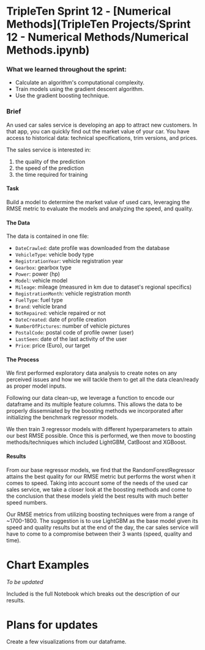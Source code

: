# TripleTen Sprint 12 - [Numerical Methods](TripleTen Projects/Sprint 12 - Numerical Methods/Numerical Methods.ipynb)

### What we learned throughout the sprint:

- Calculate an algorithm's computational complexity.
- Train models using the gradient descent algorithm.
- Use the gradient boosting technique.

### Brief

An used car sales service is developing an app to attract new customers. In that app, you can quickly find out the market value of your car. You have access to historical data: technical specifications, trim versions, and prices. 

The sales service is interested in:
1. the quality of the prediction
2. the speed of the prediction
3. the time required for training

#### Task

Build a model to determine the market value of used cars, leveraging the RMSE metric to evaluate the models and analyzing the speed, and quality.

#### The Data

The data is contained in one file:

- `DateCrawled`: date profile was downloaded from the database
- `VehicleType`: vehicle body type
- `RegistrationYear`: vehicle registration year
- `Gearbox`: gearbox type
- `Power`: power (hp)
- `Model`: vehicle model
- `Mileage`: mileage (measured in km due to dataset's regional specifics)
- `RegistrationMonth`: vehicle registration month
- `FuelType`: fuel type
- `Brand`: vehicle brand
- `NotRepaired`: vehicle repaired or not
- `DateCreated`: date of profile creation
- `NumberOfPictures`: number of vehicle pictures
- `PostalCode`: postal code of profile owner (user)
- `LastSeen`: date of the last activity of the user
- `Price`: price (Euro), our target

#### The Process

We first performed exploratory data analysis to create notes on any perceived issues and how we will tackle them to get all the data clean/ready as proper model inputs.

Following our data clean-up, we leverage a function to encode our dataframe and its multiple feature columns. This allows the data to be properly dissemniated by the boosting methods we incorporated after initializing the benchmark regressor models.

We then train 3 regressor models with different hyperparameters to attain our best RMSE possible. Once this is performed, we then move to boosting methods/techniques which included LightGBM, CatBoost and XGBoost. 

#### Results

From our base regressor models, we find that the RandomForestRegressor attains the best quality for our RMSE metric but performs the worst when it comes to speed. Taking into account some of the needs of the used car sales service, we take a closer look at the boosting methods and come to the conclusion that these models yield the best results with much better speed numbers. 

Our RMSE metrics from utilizing boosting techniques were from a range of ~1700-1800. The suggestion is to use LightGBM as the base model given its speed and quality results but at the end of the day, the car sales service will have to come to a compromise between their 3 wants (speed, quality and time).

# Chart Examples

*To be updated*

Included is the full Notebook which breaks out the description of our results.

# Plans for updates

Create a few visualizations from our dataframe.
